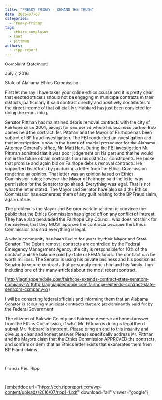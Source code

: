 ```yaml
---
title: "FREAKY FRIDAY - DEMAND THE TRUTH"
date: 2016-07-07
categories: 
  - freaky-friday
tags: 
  - ethics-complaint
  - kant
  - pittman
authors: 
  - ripp-report
---
```


Complaint Statement:

July 7, 2016

State of Alabama Ethics Commission

First let me say I have taken your online ethics course and it is pretty clear that elected officials should not be engaging in municipal contracts in their districts, particularly if said contract directly and positively contributes to the direct income of that official. Mr. Hubbard has just been convicted for doing the exact thing.

Senator Pittman has maintained debris removal contracts with the city of Fairhope since 2004, except for one period where his business partner Bob James held the contract. Mr. Pittman and the Mayor of Fairhope has been subject of BP fraud investigation. The FBI conducted an investigation and that investigation is now in the hands of special prosecutor for the Alabama Attorney General's office, Mr. Matt Hart. During the FBI investigation Mr. Pittman admitted that it was poor judgement on his part and that he would not in the future obtain contracts from his district or constituents. He broke that promise and again bid on Fairhope debris removal contracts. He supported his efforts by producing a letter from the Ethics Commission rendering an opinion. That letter was an opinion based on Ethics Commission rules; however the Mayor of Fairhope said the letter was permission for the Senator to go ahead. Everything was legal. That is not what the letter stated. The Mayor and Senator have also said the Ethics Commission has exonerated them of any guilt relating to the BP Fraud claim, again untrue.

The problem is the Mayor and Senator work in tandem to convince the public that the Ethics Commission has signed off on any conflict of interest. They have also persuaded the Fairhope City Council. who does not think for themselves, that they MUST approve the contracts because the Ethics Commission has said everything is legal.

A whole community has been lied to for years by their Mayor and State Senator. The Debris removal contracts are controlled by the Federal Emergency Management Agency; the city is responsible for 10% of the contract and the balance paid by state or FEMA funds. The contract can be worth millions. The Senator is using his private business and his position as Senator to secure contracts that personally enrich him and his family. I am including one of the many articles about the most recent contract,

[http://lagniappemobile.com/fairhope-extends-contract-state-senators-company-2/](http://lagniappemobile.com/fairhope-extends-contract-state-senators-company-2/)

I will be contacting federal officials and informing them that an Alabama Senator is securing municipal contracts that are predominantly paid for by the Federal Government.

The citizens of Baldwin County and Fairhope deserve an honest answer from the Ethics Commission, if what Mr. Pittman is doing is legal then I submit Mr. Hubbard is innocent. Please bring an end to this insanity and give us a clear and honest answer. Please specifically address Mr. Pittman and the Mayors claim that the Ethics Commission APPROVED the contracts, and confirm or deny that an Ethics letter exists that exonerates them from BP Fraud claims.

 

Francis Paul Ripp

 

\[embeddoc url="https://cdn.rippreport.com/wp-content/uploads/2016/07/ripp1-1.pdf" download="all" viewer="google"\]
